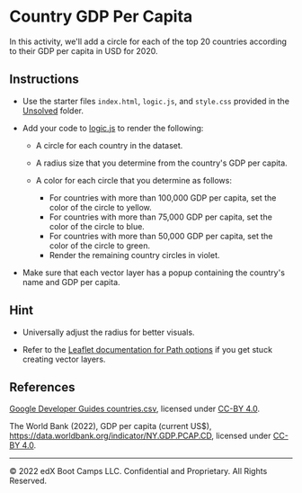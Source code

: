 # Country GDP Per Capita

In this activity, we'll add a circle for each of the top 20 countries according to their GDP per capita in USD for 2020.

## Instructions

* Use the starter files `index.html`, `logic.js`, and `style.css` provided in the [Unsolved](Unsolved) folder.

* Add your code to [logic.js](Unsolved/logic.js) to render the following:

    * A circle for each country in the dataset.
    * A radius size that you determine from the country's GDP per capita.
    * A color for each circle that you determine as follows:

      * For countries with more than 100,000 GDP per capita, set the color of the circle to yellow.
      * For countries with more than 75,000 GDP per capita, set the color of the circle to blue.
      * For countries with more than 50,000 GDP per capita, set the color of the circle to green.
      * Render the remaining country circles in violet.

* Make sure that each vector layer has a popup containing the country's name and GDP per capita.

## Hint

* Universally adjust the radius for better visuals.

* Refer to the [Leaflet documentation for Path options](http://leafletjs.com/reference-1.6.0.html#path-option) if you get stuck creating vector layers.

## References

[Google Developer Guides countries.csv](https://developers.google.com/public-data/docs/canonical/countries_csv), licensed under [CC-BY 4.0](https://creativecommons.org/licenses/by/4.0/).

The World Bank (2022), GDP per capita (current US$), https://data.worldbank.org/indicator/NY.GDP.PCAP.CD, licensed under [CC-BY 4.0](https://creativecommons.org/licenses/by/4.0/).

---

© 2022 edX Boot Camps LLC. Confidential and Proprietary. All Rights Reserved.
